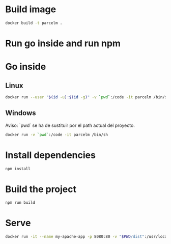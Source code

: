 

# Build image
```sh
docker build -t parcelm .
```

# Run go inside and run npm

# Go inside
## Linux
```sh
docker run --user "$(id -u):$(id -g)" -v `pwd`:/code -it parcelm /bin/sh
```

## Windows
Aviso: \`pwd\` se ha de sustituir por el path actual del proyecto.
```sh
docker run -v `pwd`:/code -it parcelm /bin/sh
```


# Install dependencies
```sh
npm install
```

# Build the project
```sh
npm run build
```

# Serve
```sh
docker run -it --name my-apache-app -p 8080:80 -v "$PWD/dist":/usr/local/apache2/htdocs/ httpd:2.4
```
